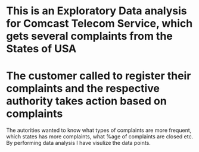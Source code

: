 # This is an Exploratory Data analysis for Comcast Telecom Service, which gets several complaints from the States of USA
# The customer called to register their complaints and the respective authority takes action based on complaints 
The autorities wanted to know what types of complaints are more frequent, which states has more complaints, what %age of complaints are closed etc. 
By performing data analysis I have visulize the data points. 
